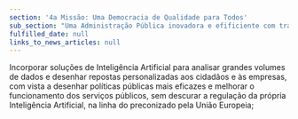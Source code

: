 ```yaml
---
section: '4a Missão: Uma Democracia de Qualidade para Todos'
sub_section: "Uma Administração Pública inovadora e efificiente com trabalhadores motivados"
fulfilled_date: null
links_to_news_articles: null
---
```


Incorporar soluções de Inteligência Artificial para analisar grandes volumes de dados e desenhar repostas personalizadas aos cidadãos e às empresas, com vista a desenhar políticas públicas mais eficazes e melhorar o funcionamento dos serviços públicos, sem descurar a regulação da própria Inteligência Artificial, na linha do preconizado pela União Europeia;